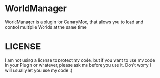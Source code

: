 WorldManager
============

WorldManager is a plugin for CanaryMod, that allows you to load and control multiplie Worlds at the same time.


LICENSE
=======

I am not using a license to protect my code, but if you want to use my code in your Plugin or whatever,
please ask me before you use it. Don't worry I will usually let you use my code :)

